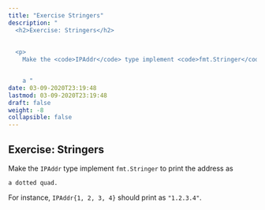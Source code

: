 ```yaml
---
title: "Exercise Stringers"
description: "
  <h2>Exercise: Stringers</h2>
  
  
  <p>
    Make the <code>IPAddr</code> type implement <code>fmt.Stringer</code> to print the address as


    a "
date: 03-09-2020T23:19:48
lastmod: 03-09-2020T23:19:48
draft: false
weight: -8
collapsible: false
---
```


  <h2>Exercise: Stringers</h2>
  
  
  <p>
    Make the <code>IPAddr</code> type implement <code>fmt.Stringer</code> to print the address as


    a dotted quad.
  </p>
  

  
  <p>
    For instance, <code>IPAddr{1, 2, 3, 4}</code> should print as <code>"1.2.3.4"</code>.
  </p>
  

	
		
	


                                                